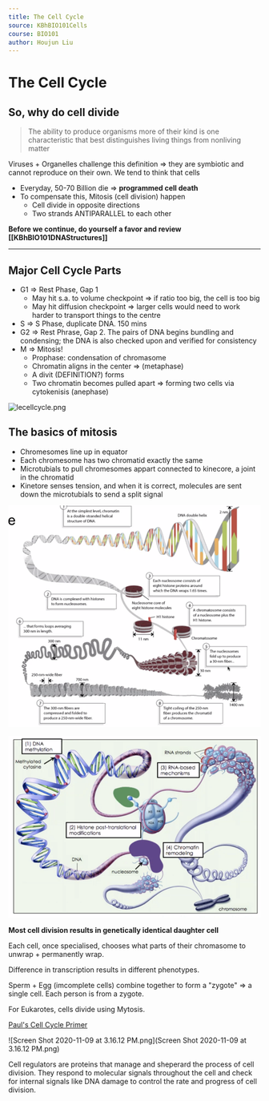 ```yaml
---
title: The Cell Cycle
source: KBhBIO101Cells
course: BIO101
author: Houjun Liu
---
```


# The Cell Cycle
## So, why do cell divide
> The ability to produce organisms more of their kind is one characteristic that best distinguishes living things from nonliving matter

Viruses + Organelles challenge this definition => they are symbiotic and cannot reproduce on their own. We tend to think that cells

* Everyday, 50-70 Billion die => **programmed cell death**
* To compensate this, Mitosis (cell division) happen 
	* Cell divide in opposite directions
	* Two strands ANTIPARALLEL to each other
	
**Before we continue, do yourself a favor and review [[KBhBIO101DNAStructures]]**	

***

## Major Cell Cycle Parts
- G1 => Rest Phase, Gap 1
	- May hit s.a. to volume checkpoint => if ratio too big, the cell is too big
	- May hit diffusion checkpoint => larger cells would need to work harder to transport things to the centre
- S => S Phase, duplicate DNA. 150 mins
- G2 => Rest Phrase, Gap 2. The pairs of DNA begins bundling and condensing; the DNA is also checked upon and verified for consistency
- M => Mitosis!
	- Prophase: condensation of chromasome
	- Chromatin aligns in the center => (metaphase)
	- A divit (DEFINITION?) forms
	- Two chromatin becomes pulled apart => forming two cells via cytokenisis (anephase)
	

![lecellcycle.png](lecellcycle.pn)

## The basics of mitosis
* Chromesomes line up in equator
* Each chromesome has two chromatid exactly the same
* Microtubials to pull chromesomes appart connected to kinecore, a joint in the chromatid
* Kinetore senses tension, and when it is correct, molecules are sent down the microtubials to send a split signal

![levelsofdna.png](levelsofdna.png)

![histones.png](histones.png)

**Most cell division results in genetically identical daughter cell**

Each cell, once specialised, chooses what parts of their chromasome to unwrap + permanently wrap.

Difference in transcription results in different phenotypes.

Sperm + Egg (imcomplete cells) combine together to form a "zygote" => a single cell. Each person is from a zygote.

For Eukarotes, cells divide using Mytosis.

[Paul's Cell Cycle Primer](https://docs.google.com/document/d/1TIrgR9VSV3attTK_QP-AOCs33mMoBP0Cz7DQXysKoD0/edit)

![Screen Shot 2020-11-09 at 3.16.12 PM.png](Screen Shot 2020-11-09 at 3.16.12 PM.png)

Cell regulators are proteins that manage and sheperard the process of cell division. They respond to molecular signals throughout the cell and check for internal signals like DNA damage to control the rate and progress of cell division.
	
	
